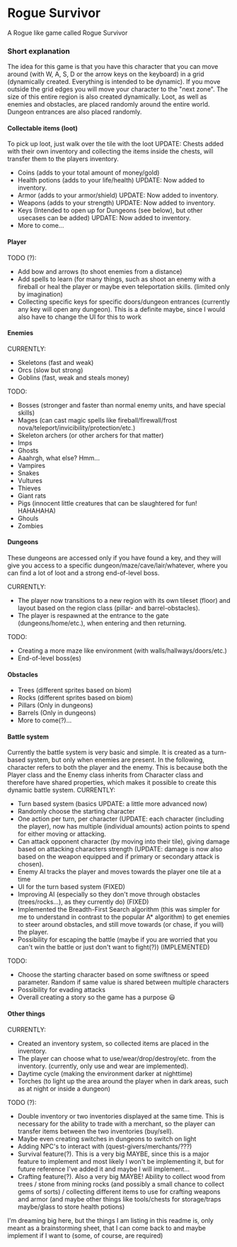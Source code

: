 # Rogue Survivor
A Rogue like game called Rogue Survivor

### Short explanation
The idea for this game is that you have this character that you can move around (with W, A, S, D or the arrow keys on the keyboard) in a grid (dynamically created. Everything is intended to be dynamic).
If you move outside the grid edges you will move your character to the "next zone". The size of this entire region is also created dynamically.
Loot, as well as enemies and obstacles, are placed randomly around the entire world. Dungeon entrances are also placed randomly.

#### Collectable items (loot)
To pick up loot, just walk over the tile with the loot
UPDATE: Chests added with their own inventory and collecting the items inside the chests, will transfer them to the players inventory.
- Coins (adds to your total amount of money/gold)
- Health potions (adds to your life/health) UPDATE: Now added to inventory.
- Armor (adds to your armor/shield) UPDATE: Now added to inventory.
- Weapons (adds to your strength) UPDATE: Now added to inventory.
- Keys (Intended to open up for Dungeons (see below), but other usecases can be added) UPDATE: Now added to inventory.
- More to come...

#### Player
TODO (?):
- Add bow and arrows (to shoot enemies from a distance)
- Add spells to learn (for many things, such as shoot an enemy with a fireball or heal the player or maybe even teleportation skills. (limited only by imagination)
- Collecting specific keys for specific doors/dungeon entrances (currently any key will open any dungeon). This is a definite maybe, since I would also have to change the UI for this to work

#### Enemies
CURRENTLY:
- Skeletons (fast and weak)
- Orcs (slow but strong)
- Goblins (fast, weak and steals money)

TODO:
- Bosses (stronger and faster than normal enemy units, and have special skills)
- Mages (can cast magic spells like fireball/firewall/frost nova/teleport/invicibility/protection/etc.)
- Skeleton archers (or other archers for that matter)
- Imps
- Ghosts
- Aaahrgh, what else? Hmm...
- Vampires
- Snakes
- Vultures
- Thieves
- Giant rats
- Pigs (innocent little creatures that can be slaughtered for fun! HAHAHAHA)
- Ghouls
- Zombies

#### Dungeons
These dungeons are accessed only if you have found a key, and they will give you access to a specific dungeon/maze/cave/lair/whatever, where you can find a lot of loot and a strong end-of-level boss.

CURRENTLY:
- The player now transitions to a new region with its own tileset (floor) and layout based on the region class (pillar- and barrel-obstacles).
- The player is respawned at the entrance to the gate (dungeons/home/etc.), when entering and then returning.

TODO:
- Creating a more maze like environment (with walls/hallways/doors/etc.)
- End-of-level boss(es)

#### Obstacles
- Trees (different sprites based on biom)
- Rocks (different sprites based on biom)
- Pillars (Only in dungeons)
- Barrels (Only in dungeons)
- More to come(?)...

#### Battle system
Currently the battle system is very basic and simple. It is created as a turn-based system, but only when enemies are present. In the following, character refers to both the player and the enemy. This is because both the Player class and the Enemy class inherits from Character class and therefore have shared properties, which makes it possible to create this dynamic battle system.
CURRENTLY:
- Turn based system (basics UPDATE: a little more advanced now)
- Randomly choose the starting character
- One action per turn, per character (UPDATE: each character (including the player), now has multiple (individual amounts) action points to spend for either moving or attacking.
- Can attack opponent character (by moving into their tile), giving damage based on attacking characters strength (UPDATE: damage is now also based on the weapon equipped and if primary or secondary attack is chosen).
- Enemy AI tracks the player and moves towards the player one tile at a time
- UI for the turn based system (FIXED)
- Improving AI (especially so they don't move through obstacles (trees/rocks...), as they currently do) (FIXED)
- Implemented the Breadth-First Search algorithm (this was simpler for me to understand in contrast to the popular A* algorithm) to get enemies to steer around obstacles, and still move towards (or chase, if you will) the player.
- Possibility for escaping the battle (maybe if you are worried that you can't win the battle or just don't want to fight(?)) (IMPLEMENTED)

TODO:
- Choose the starting character based on some swiftness or speed parameter. Random if same value is shared between multiple characters
- Possibility for evading attacks
- Overall creating a story so the game has a purpose :smiley:

#### Other things
CURRENTLY:
- Created an inventory system, so collected items are placed in the inventory.
- The player can choose what to use/wear/drop/destroy/etc. from the inventory. (currently, only use and wear are implemented).
- Daytime cycle (making the environment darker at nighttime)
- Torches (to light up the area around the player when in dark areas, such as at night or inside a dungeon)

TODO (?):
- Double inventory or two inventories displayed at the same time. This is necessary for the ability to trade with a merchant, so the player can transfer items between the two inventories (buy/sell).
- Maybe even creating switches in dungeons to switch on light
- Adding NPC's to interact with (quest-givers/merchants/???)
- Survival feature(?). This is a very big MAYBE, since this is a major feature to implement and most likely I won't be implementing it, but for future reference I've added it and maybe I will implement...
- Crafting feature(?). Also a very big MAYBE! Ability to collect wood from trees / stone from mining rocks (and possibly a small chance to collect gems of sorts) / collecting different items to use for crafting weapons and armor (and maybe other things like tools/chests for storage/traps maybe/glass to store health potions)

I'm dreaming big here, but the things I am listing in this readme is, only meant as a brainstorming sheet, that I can come back to and maybe implement if I want to (some, of course, are required)
